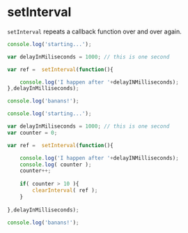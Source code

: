 # setInterval

`setInterval` repeats a callback function over and over again.



```javascript
console.log('starting...');

var delayInMiliseconds = 1000; // this is one second

var ref =  setInterval(function(){

    console.log('I happen after '+delayINMilliseconds);
},delayInMilliseconds);

console.log('banans!');
```



```javascript
console.log('starting...');

var delayInMiliseconds = 1000; // this is one second
var counter = 0;

var ref =  setInterval(function(){

    console.log('I happen after '+delayINMilliseconds);
    console.log( counter );
    counter++;
    
    if( counter > 10 ){
        clearInterval( ref );
    }
    
},delayInMilliseconds);

console.log('banans!');
```

